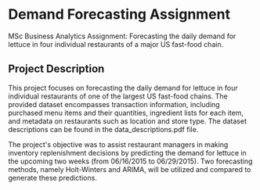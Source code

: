 # Demand Forecasting Assignment 

MSc Business Analytics Assignment: Forecasting the daily demand for lettuce in four individual restaurants of a major US fast-food chain.

## Project Description 

This project focuses on forecasting the daily demand for lettuce in four individual restaurants of one of the largest US fast-food chains. The provided dataset encompasses transaction information, including purchased menu items and their quantities, ingredient lists for each item, and metadata on restaurants such as location and store type. The dataset descriptions can be found in the data_descriptions.pdf file. 

The project's objective was to assist restaurant managers in making inventory replenishment decisions by predicting the demand for lettuce in the upcoming two weeks (from 06/16/2015 to 06/29/2015). Two forecasting methods, namely Holt-Winters and ARIMA, will be utilized and compared to generate these predictions.
